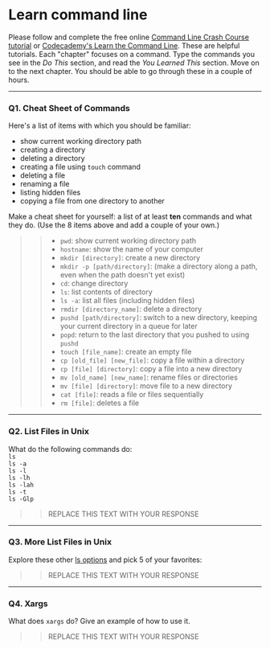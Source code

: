 # Learn command line

Please follow and complete the free online [Command Line Crash Course
tutorial](https://web.archive.org/web/20160708171659/http://cli.learncodethehardway.org/book/) or [Codecademy's Learn the Command Line](https://www.codecademy.com/learn/learn-the-command-line). These are helpful tutorials. Each "chapter" focuses on a command. Type the commands you see in the _Do This_ section, and read the _You Learned This_ section. Move on to the next chapter. You should be able to go through these in a couple of hours.

---

### Q1.  Cheat Sheet of Commands  

Here's a list of items with which you should be familiar:  
* show current working directory path
* creating a directory
* deleting a directory
* creating a file using `touch` command
* deleting a file
* renaming a file
* listing hidden files
* copying a file from one directory to another

Make a cheat sheet for yourself: a list of at least **ten** commands and what they do.  (Use the 8 items above and add a couple of your own.)  

> > - `pwd`: show current working directory path
> > - `hostname`: show the name of your computer
> > - `mkdir [directory]`: create a new directory
> > - `mkdir -p [path/directory]`: (make a directory along a path, even when the path doesn't yet exist)
> > - `cd`: change directory
> > - `ls`: list contents of directory
> > - `ls -a`: list all files (including hidden files)
> > - `rmdir [directory_name]`: delete a directory
> > - `pushd [path/directory]`: switch to a new directory, keeping your current directory in a queue for later
> > - `popd`: return to the last directory that you pushed to using `pushd`
> > - `touch [file_name]`: create an empty file
> > - `cp [old_file] [new_file]`: copy a file within a directory
> > - `cp [file] [directory]`: copy a file into a new directory
> > - `mv [old_name] [new_name]`: rename files or directories
> > - `mv [file] [directory]`: move file to a new directory
> > - `cat [file]`: reads a file or files sequentially
> > - `rm [file]`: deletes a file

---

### Q2.  List Files in Unix   

What do the following commands do:  
`ls`  
`ls -a`  
`ls -l`  
`ls -lh`  
`ls -lah`  
`ls -t`  
`ls -Glp`  

> > REPLACE THIS TEXT WITH YOUR RESPONSE

---

### Q3.  More List Files in Unix  

Explore these other [ls options](http://www.techonthenet.com/unix/basic/ls.php) and pick 5 of your favorites:

> > REPLACE THIS TEXT WITH YOUR RESPONSE

---

### Q4.  Xargs   

What does `xargs` do? Give an example of how to use it.

> > REPLACE THIS TEXT WITH YOUR RESPONSE

 

